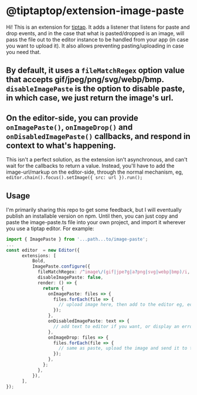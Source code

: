 # @tiptaptop/extension-image-paste

Hi! This is an extension for [tiptap](https://github.com/ueberdosis/tiptap). It adds a listener that listens for paste and drop events, and in the case that what is pasted/dropped is an image, will pass the file out to the editor instance to be handled from your app (in case you want to upload it). It also allows preventing pasting/uploading in case you need that.

## By default, it uses a `fileMatchRegex` option value that accepts gif/jpeg/png/svg/webp/bmp. `disableImagePaste` is the option to disable paste, in which case, we just return the image's url.

## On the editor-side, you can provide `onImagePaste()`, `onImageDrop()` and `onDisabledImagePaste()` callbacks, and respond in context to what's happening.

This isn't a perfect solution, as the extension isn't asynchronous, and can't wait for the callbacks to return a value. Instead, you'll have to add the image-url/markup on the editor-side, through the normal mechanism, eg, `editor.chain().focus().setImage({ src: url }).run();`

## Usage

I'm primarily sharing this repo to get some feedback, but I will eventually publish an installable version on npm. Until then, you can just copy and paste the image-paste.ts file into your own project, and import it wherever you use a tiptap editor. For example:

```ts
import { ImagePaste } from '...path...to/image-paste';
...
const editor  = new Editor({
      extensions: [
          Bold,
          ImagePaste.configure({
            fileMatchRegex: /^image\/(gif|jpe?g|a?png|svg|webp|bmp)/i,
            disableImagePaste: false,
            render: () => {
              return {
                onImagePaste: files => {
                  files.forEach(file => {
                    // upload image here, then add to the editor eg, editor.chain().focus().setImage({ src: url }).run();
                  });
                },
                onDisabledImagePaste: text => {
                  // add text to editor if you want, or display an error/upselll message
                },
                onImageDrop: files => {
                  files.forEach(file => {
                    // same as paste, upload the image and send it to the editor
                  });
                },
              };
            },
          }),
      ],
});
```
